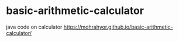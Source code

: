# basic-arithmetic-calculator
java code on calculator
https://mohrahyor.github.io/basic-arithmetic-calculator/
